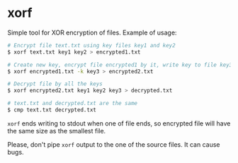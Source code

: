 # xorf

Simple tool for XOR encryption of files. Example of usage:

```bash
# Encrypt file text.txt using key files key1 and key2
$ xorf text.txt key1 key2 > encrypted1.txt

# Create new key, encrypt file encrypted1 by it, write key to file key3
$ xorf encrypted1.txt -k key3 > encrypted2.txt

# Decrypt file by all the keys
$ xorf encrypted2.txt key1 key2 key3 > decrypted.txt

# text.txt and decrypted.txt are the same
$ cmp text.txt decrypted.txt
```

`xorf` ends writing to stdout when one of file ends, so encrypted file will have the same size as the smallest file.

Please, don't pipe `xorf` output to the one of the source files. It can cause bugs.
